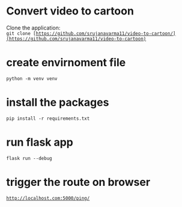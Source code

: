 # Convert video to cartoon 
Clone the application: <br>
<code>git clone [https://github.com/srujanavarma11/video-to-cartoon/](https://github.com/srujanavarma11/video-to-cartoon)</code>

# create envirnoment file
<code>python -m venv venv</code> 

# install the packages
<code>pip install -r requirements.txt</code>


# run flask app 
<code>flask run --debug</code>


# trigger the route on browser
<code>http://localhost.com:5000/ping/</code>


